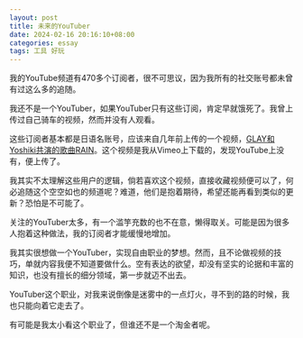 ```yaml
---
layout: post
title: 未来的YouTuber
date: 2024-02-16 20:16:10+08:00
categories: essay
tags: 工具 好玩
---
```


我的YouTube频道有470多个订阅者，很不可思议，因为我所有的社交账号都未曾有过这么多的追随。

我还不是一个YouTuber，如果YouTuber只有这些订阅，肯定早就饿死了。我曾上传过自己骑车的视频，然而并没有人观看。

这些订阅者基本都是日语名账号，应该来自几年前上传的一个视频，[GLAY和Yoshiki共演的歌曲RAIN](https://www.youtube.com/watch?v=vlO2qFTPRbM)。这个视频是我从Vimeo上下载的，发现YouTube上没有，便上传了。

我其实不太理解这些用户的逻辑，倘若喜欢这个视频，直接收藏视频便可以了，何必追随这个空空如也的频道呢？难道，他们是抱着期待，希望还能再看到类似的更新？恐怕是不可能了。

关注的YouTuber太多，有一个滥竽充数的也不在意，懒得取关。可能是因为很多人抱着这种做法，我的订阅者才能缓慢地增加。

我其实很想做一个YouTuber，实现自由职业的梦想。然而，且不论做视频的技巧，单就内容我便不知道要做什么。空有表达的欲望，却没有坚实的论据和丰富的知识，也没有擅长的细分领域，第一步就迈不出去。

YouTuber这个职业，对我来说倒像是迷雾中的一点灯火，寻不到的路的时候，我也只能向着它走去了。

有可能是我太小看这个职业了，但谁还不是一个淘金者呢。
